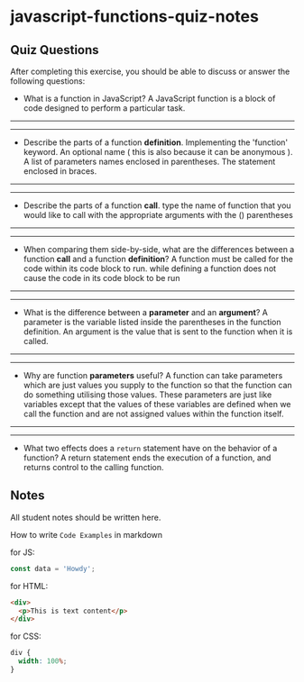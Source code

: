 # javascript-functions-quiz-notes

## Quiz Questions

After completing this exercise, you should be able to discuss or answer the following questions:

- What is a function in JavaScript?
  A JavaScript function is a block of code designed to
  perform a particular task.

---

---

- Describe the parts of a function **definition**.
  Implementing the 'function' keyword. An optional name
  ( this is also because it can be anonymous ). A list of
  parameters names enclosed in parentheses. The statement
  enclosed in braces.

---

---

- Describe the parts of a function **call**.
  type the name of function that you would like to call with
  the appropriate arguments with the () parentheses

---

---

- When comparing them side-by-side, what are the differences between a function **call** and a function **definition**?
  A function must be called for the code within its code block to run.
  while defining a function does not cause the code in its code block to be run

---

---

- What is the difference between a **parameter** and an **argument**?
  A parameter is the variable listed inside the parentheses in the function definition.
  An argument is the value that is sent to the function when it is called.

---

---

- Why are function **parameters** useful?
  A function can take parameters which are just values you supply to the function so
  that the function can do something utilising those values. These parameters are
  just like variables except that the values of these variables are defined
  when we call the function and are not assigned values within the function itself.

---

---

- What two effects does a `return` statement have on the behavior of a function?
  A return statement ends the execution of a function,
  and returns control to the calling function.

## Notes

All student notes should be written here.

How to write `Code Examples` in markdown

for JS:

```javascript
const data = 'Howdy';
```

for HTML:

```html
<div>
  <p>This is text content</p>
</div>
```

for CSS:

```css
div {
  width: 100%;
}
```
